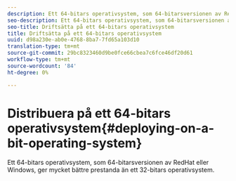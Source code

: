 ```yaml
---
description: Ett 64-bitars operativsystem, som 64-bitarsversionen av RedHat eller Windows, ger mycket bättre prestanda än ett 32-bitars operativsystem.
seo-description: Ett 64-bitars operativsystem, som 64-bitarsversionen av RedHat eller Windows, ger mycket bättre prestanda än ett 32-bitars operativsystem.
seo-title: Driftsätta på ett 64-bitars operativsystem
title: Driftsätta på ett 64-bitars operativsystem
uuid: d98a230e-ab0e-4768-8ba7-7fd65a103d10
translation-type: tm+mt
source-git-commit: 29bc8323460d9be0fce66cbea7c6fce46df20d61
workflow-type: tm+mt
source-wordcount: '84'
ht-degree: 0%

---
```



# Distribuera på ett 64-bitars operativsystem{#deploying-on-a-bit-operating-system}

Ett 64-bitars operativsystem, som 64-bitarsversionen av RedHat eller Windows, ger mycket bättre prestanda än ett 32-bitars operativsystem.

